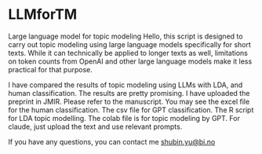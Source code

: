 # LLMforTM
Large language model for topic modeling
Hello, this script is designed to carry out topic modeling using large language models specifically for short texts. While it can technically be applied to longer texts as well, limitations on token counts from OpenAI and other large language models make it less practical for that purpose.

I have compared the results of topic modeling using LLMs with LDA, and human classification. The results are pretty promising. I have uploaded the preprint in JMIR. Please refer to the manuscript. 
You may see the excel file for the human classification. The csv file for GPT classification. The R script for LDA topic modelling. The colab file is for topic modeling by GPT. For claude, just upload the text and use relevant prompts.

If you have any questions, you can contact me shubin.yu@bi.no
